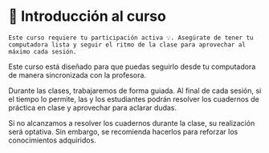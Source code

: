 # 🔹 Introducción al curso

```{admonition} ¡Importante!
Este curso requiere tu participación activa 💡. Asegúrate de tener tu computadora lista y seguir el ritmo de la clase para aprovechar al máximo cada sesión.
```

Este curso está diseñado para que puedas seguirlo desde tu computadora de manera sincronizada con la profesora.

Durante las clases, trabajaremos de forma guiada. Al final de cada sesión, si el tiempo lo permite, las y los estudiantes podrán resolver los cuadernos de práctica en clase y aprovechar para aclarar dudas.

Si no alcanzamos a resolver los cuadernos durante la clase, su realización será optativa. Sin embargo, se recomienda hacerlos para reforzar los conocimientos adquiridos.
